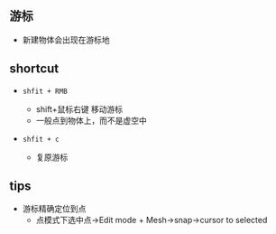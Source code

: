 ## 游标
+ 新建物体会出现在游标地



## shortcut
+ `shfit + RMB`
    + shift+鼠标右键 移动游标
    + 一般点到物体上，而不是虚空中

+ `shfit + c`
    + 复原游标


## tips
+ 游标精确定位到点
    + 点模式下选中点->Edit mode + Mesh->snap->cursor to selected